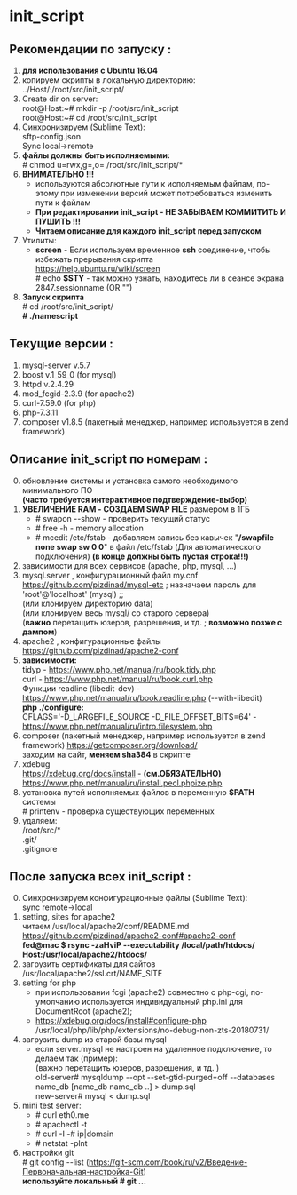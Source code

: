 # init_script


## Рекомендации по запуску :
1. **для использования с Ubuntu 16.04**
2. копируем скрипты в локальную директорию:  
../Host/:/root/src/init_script/
3. Create dir on server:  
root@Host:\~# mkdir -p /root/src/init_script  
root@Host:\~# cd /root/src/init_script
4. Синхронизируем (Sublime Text):  
sftp-config.json  
Sync local->remote
5. **файлы должны быть исполняемыми:**  
\# chmod u=rwx,g=,o= /root/src/init_script/*
6. **ВНИМАТЕЛЬНО !!!**  
	* используются абсолютные пути к исполняемым файлам, по-этому при изменении версий может потребоваться изменить пути к файлам  
	* **При редактировании init_script - НЕ ЗАБЫВАЕМ КОММИТИТЬ И ПУШИТЬ !!!**  
	* **Читаем описание для каждого init_script перед запуском**
7. Утилиты:  
	* **screen** - Если используем временное **ssh** соединение, чтобы избежать прерывания скрипта  
https://help.ubuntu.ru/wiki/screen  
\# echo **$STY**   - так можно узнать, находитесь ли в сеансе экрана  
2847.sessionname   (OR "") 
8. **Запуск скрипта**  
\# cd /root/src/init_script/  
**\# ./namescript** 


## Текущие версии :
1. mysql-server v.5.7
2. boost v.1_59_0 (for mysql)
3. httpd v.2.4.29
4. mod_fcgid-2.3.9 (for apache2)
5. curl-7.59.0 (for php)
6. php-7.3.11
7. composer v1.8.5 (пакетный менеджер, например используется в zend framework)


## Описание init_script по номерам :
0. обновление системы и установка самого необходимого минимального ПО  
**(часто требуется интерактивное подтверждение-выбор)**  
1. **УВЕЛИЧЕНИЕ RAM - СОЗДАЕМ SWAP FILE** размером в 1ГБ  
	* \# swapon --show   - проверить текущий статус  
	* \# free -h   - memory allocation  
	* \# mcedit /etc/fstab   - добавляем запись без кавычек "**/swapfile none swap sw 0 0**" в файл /etc/fstab (Для автоматического подключения) **(в конце должны быть пустая строка!!!)**
2. зависимости для всех сервисов (apache, php, mysql, ...)
3. mysql.server , конфигурационный файл my.cnf https://github.com/pizdinad/mysql-etc ; назначаем пароль для 'root'@'localhost' (mysql) ;;  
(или клонируем директорию data)  
(или клонируем весь mysql/ со старого сервера)  
(**важно** перетащить юзеров, разрешения, и тд. ; **возможно позже с дампом**) 
4. apache2 , конфигурационные файлы https://github.com/pizdinad/apache2-conf  
5. **зависимости:**  
tidyp - https://www.php.net/manual/ru/book.tidy.php  
curl - https://www.php.net/manual/ru/book.curl.php  
Функции readline (libedit-dev) - https://www.php.net/manual/ru/book.readline.php  (--with-libedit)  
**php ./configure:**  
CFLAGS='-D_LARGEFILE_SOURCE -D_FILE_OFFSET_BITS=64'   - https://www.php.net/manual/ru/intro.filesystem.php
6. composer (пакетный менеджер, например используется в zend framework) https://getcomposer.org/download/  
заходим на сайт, **меняем sha384** в скрипте 
7. xdebug  
https://xdebug.org/docs/install - **(см.ОБЯЗАТЕЛЬНО)**  
https://www.php.net/manual/ru/install.pecl.phpize.php 
8. установка путей исполняемых файлов в переменную **$PATH** системы  
\# printenv   - проверка существующих переменных
9. удаляем:  
/root/src/*  
.git/  
.gitignore


## После запуска всех init_script :
0. Синхронизируем конфигурационные файлы (Sublime Text):  
sync remote->local
1. setting, sites for apache2  
читаем /usr/local/apache2/conf/README.md https://github.com/pizdinad/apache2-conf#apache2-conf  
**fed@mac $ rsync -zaHviP --executability /local/path/htdocs/ Host:/usr/local/apache2/htdocs/** 
2. загрузить сертификаты для сайтов /usr/local/apache2/ssl.crt/NAME_SITE
3. setting for php  
	* при использовании fcgi (apache2) совместно с php-cgi, по-умолчанию используется индивидуальный php.ini для DocumentRoot (apache2);  
	* https://xdebug.org/docs/install#configure-php  
/usr/local/php/lib/php/extensions/no-debug-non-zts-20180731/
4. загрузить dump из старой базы mysql
	- если server.mysql не настроен на удаленное подключение, то делаем так (пример):  
(важно перетащить юзеров, разрешения, и тд.	)  
old-server# mysqldump --opt --set-gtid-purged=off --databases name_db [name_db name_db ..] > dump.sql  
new-server# mysql < dump.sql
5. mini test server:  
	* \# curl eth0.me
	* \# apachectl -t
	* \# curl -I -# ip|domain
	* \# netstat -plnt
6. настройки git  
\# git config --list  (https://git-scm.com/book/ru/v2/Введение-Первоначальная-настройка-Git)  
**используйте локальный # git ...**
